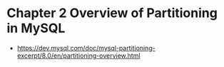 # Chapter 2 Overview of Partitioning in MySQL

- https://dev.mysql.com/doc/mysql-partitioning-excerpt/8.0/en/partitioning-overview.html
